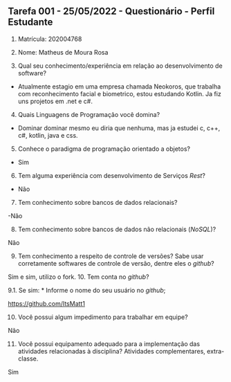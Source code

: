 ## Tarefa 001 - 25/05/2022 - Questionário - Perfil Estudante

1. Matrícula: 202004768
2. Nome: Matheus de Moura Rosa

3. Qual seu conhecimento/experiência em relação ao desenvolvimento de software?

- Atualmente estagio em uma empresa chamada Neokoros, que trabalha com reconhecimento facial e biometrico, estou estudando Kotlin.
Ja fiz uns projetos em .net e c#.

4. Quais Linguagens de Programação você domina?

- Dominar dominar mesmo eu diria que nenhuma, mas ja estudei c, c++, c#, kotlin, java e css.

5. Conhece o paradigma de programação orientado a objetos?

- Sim

6. Tem alguma experiência com desenvolvimento de Serviços _Rest_?

- Não

7. Tem conhecimento sobre bancos de dados relacionais?

-Não


8. Tem conhecimento sobre bancos de dados não relacionais (_NoSQL_)?

Não


9. Tem conhecimento a respeito de controle de versões? Sabe usar corretamente softwares de controle de versão, dentre eles o _github_?

Sim e sim, utilizo o fork.
10. Tem conta no _github_?


  9.1.  Se sim:
      * Informe o nome do seu usuário no _github_;

https://github.com/ItsMatt1

10. Você possui algum impedimento para trabalhar em equipe?

Não


11. Você possui equipamento adequado para a implementação das atividades relacionadas à disciplina? Atividades complementares, extra-classe.

Sim
